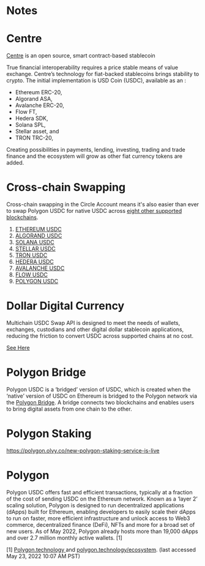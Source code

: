 # Notes



# Centre

[Centre](https://www.centre.io/usdc) is an open source, smart contract-based stablecoin

True financial interoperability requires a price stable means of value exchange. Centre’s technology for fiat-backed stablecoins brings stability to crypto. The initial implementation is USD Coin (USDC), available as an :

- Ethereum ERC-20, 
- Algorand ASA, 
- Avalanche ERC-20, 
- Flow FT, 
- Hedera SDK, 
- Solana SPL, 
- Stellar asset, and 
- TRON TRC-20, 

Creating possibilities in payments, lending, investing, trading and trade finance and the ecosystem will grow as other fiat currency tokens are added.



# Cross-chain Swapping

Cross-chain swapping in the Circle Account means it's also easier than ever to swap Polygon USDC for native USDC across [eight other supported blockchains](https://www.circle.com/en/multichain-usdc). 

1. [ETHEREUM USDC](https://www.circle.com/en/usdc-multichain/ethereum)
2. [ALGORAND USDC](https://www.circle.com/en/usdc-multichain/algorand)
3. [SOLANA USDC](https://www.circle.com/en/usdc-multichain/solana)
4. [STELLAR USDC](https://www.circle.com/en/usdc-multichain/stellar)
5. [TRON USDC](https://www.circle.com/en/usdc-multichain/tron)
6. [HEDERA USDC](https://www.circle.com/en/usdc-multichain/hedera)
7. [AVALANCHE USDC](https://www.circle.com/en/usdc-multichain/avalanche)
8. [FLOW USDC](https://www.circle.com/en/usdc-multichain/flow)
9. [POLYGON USDC](https://www.circle.com/en/usdc-multichain/polygon)



# **Dollar Digital Currency**

Multichain USDC Swap API is designed to meet the needs of wallets, exchanges, custodians and other digital dollar stablecoin applications, reducing the friction to convert USDC across supported chains at no cost.

[See Here](https://developers.circle.com/docs/swap-usdc-across-blockchains)



# Polygon Bridge

Polygon USDC is a ‘bridged’ version of USDC, which is created when the ‘native’ version of USDC on Ethereum is bridged to the Polygon network via the [Polygon Bridge](https://wallet.polygon.technology/). A bridge connects two blockchains and enables users to bring digital assets from one chain to the other.



# Polygon Staking

https://polygon.olvy.co/new-polygon-staking-service-is-live



# Polygon

Polygon USDC offers fast and efficient transactions, typically at a fraction of the cost of sending USDC on the Ethereum network. Known as a ‘layer 2’ scaling solution, Polygon is designed to run decentralized applications (dApps) built for Ethereum, enabling developers to easily scale their dApps to run on faster, more efficient infrastructure and unlock access to Web3 commerce, decentralized finance (DeFi), NFTs and more for a broad set of new users. As of May 2022, Polygon already hosts more than 19,000 dApps and over 2.7 million monthly active wallets. [1]

[1] [ Polygon.technology ](http://polygon.technology/)and [polygon.technology/ecosystem](http://polygon.technology/ecosystem). (last accessed May 23, 2022 10:07 AM PST)

